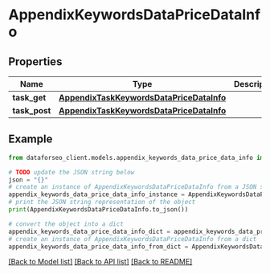 # AppendixKeywordsDataPriceDataInfo


## Properties

Name | Type | Description | Notes
------------ | ------------- | ------------- | -------------
**task_get** | [**AppendixTaskKeywordsDataPriceDataInfo**](AppendixTaskKeywordsDataPriceDataInfo.md) |  | [optional] 
**task_post** | [**AppendixTaskKeywordsDataPriceDataInfo**](AppendixTaskKeywordsDataPriceDataInfo.md) |  | [optional] 

## Example

```python
from dataforseo_client.models.appendix_keywords_data_price_data_info import AppendixKeywordsDataPriceDataInfo

# TODO update the JSON string below
json = "{}"
# create an instance of AppendixKeywordsDataPriceDataInfo from a JSON string
appendix_keywords_data_price_data_info_instance = AppendixKeywordsDataPriceDataInfo.from_json(json)
# print the JSON string representation of the object
print(AppendixKeywordsDataPriceDataInfo.to_json())

# convert the object into a dict
appendix_keywords_data_price_data_info_dict = appendix_keywords_data_price_data_info_instance.to_dict()
# create an instance of AppendixKeywordsDataPriceDataInfo from a dict
appendix_keywords_data_price_data_info_from_dict = AppendixKeywordsDataPriceDataInfo.from_dict(appendix_keywords_data_price_data_info_dict)
```
[[Back to Model list]](../README.md#documentation-for-models) [[Back to API list]](../README.md#documentation-for-api-endpoints) [[Back to README]](../README.md)


